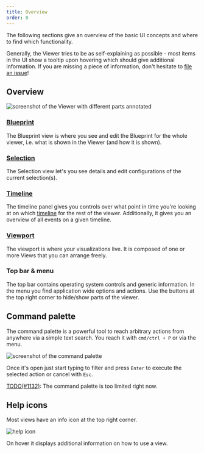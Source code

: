 ```yaml
---
title: Overview
order: 0
---
```


The following sections give an overview of the basic UI concepts and where to find which functionality.

Generally, the Viewer tries to be as self-explaining as possible - most items in the UI show a tooltip upon hovering which should give additional information.
If you are missing a piece of information, don't hesitate to [file an issue](https://github.com/rerun-io/rerun/issues/new/choose)!

## Overview

![screenshot of the Viewer with different parts annotated](https://static.rerun.io/a5e708e4bbd2c0b182f7f9103ab42c85e55f8982_viewer-overview.png)

### [Blueprint](blueprint.md)

The Blueprint view is where you see and edit the Blueprint for the whole viewer, i.e. what is shown in the Viewer (and how it is shown).

### [Selection](selection.md)

The Selection view let's you see details and edit configurations of the current selection(s).

### [Timeline](timeline.md)

The timeline panel gives you controls over what point in time you're looking at on which [timeline](../../concepts/timelines.md) for the rest of the viewer.
Additionally, it gives you an overview of all events on a given timeline.

### [Viewport](viewport.md)

The viewport is where your visualizations live. It is composed of one or more Views that you can arrange freely.

### Top bar & menu

The top bar contains operating system controls and generic information.
In the menu you find application wide options and actions.
Use the buttons at the top right corner to hide/show parts of the viewer.

## Command palette

The command palette is a powerful tool to reach arbitrary actions from anywhere via a simple text search.
You reach it with `cmd/ctrl + P` or via the menu.

<picture>
  <source media="(max-width: 480px)" srcset="https://static.rerun.io/command-palette/76d89ff6d2b768c718c84462c6e2bdaa54e40e54/480w.png">
  <img src="https://static.rerun.io/command-palette/76d89ff6d2b768c718c84462c6e2bdaa54e40e54/full.png" alt="screenshot of the command palette">
</picture>

Once it's open just start typing to filter and press `Enter` to execute the selected action or cancel with `Esc`.

[TODO(#1132)](https://github.com/rerun-io/rerun/issues/1132): The command palette is too limited right now. <!-- TODO(#1132) -->

## Help icons

Most views have an info icon at the top right corner.

<picture>
  <img src="https://static.rerun.io/help-icon/d6268a4576bad594b0c29cf77881d7f1bb9bb889/full.png" alt="help icon">
</picture>

On hover it displays additional information on how to use a view.
